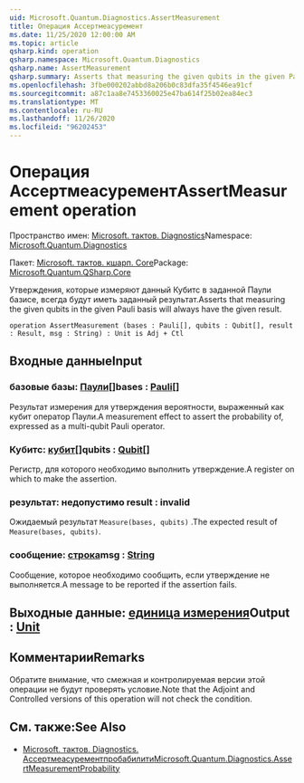 ```yaml
---
uid: Microsoft.Quantum.Diagnostics.AssertMeasurement
title: Операция Ассертмеасуремент
ms.date: 11/25/2020 12:00:00 AM
ms.topic: article
qsharp.kind: operation
qsharp.namespace: Microsoft.Quantum.Diagnostics
qsharp.name: AssertMeasurement
qsharp.summary: Asserts that measuring the given qubits in the given Pauli basis will always have the given result.
ms.openlocfilehash: 3fbe000202abbd8a206b0c83dfa35f4546ea91cf
ms.sourcegitcommit: a87c1aa8e7453360025e47ba614f25b02ea84ec3
ms.translationtype: MT
ms.contentlocale: ru-RU
ms.lasthandoff: 11/26/2020
ms.locfileid: "96202453"
---
```

# <a name="assertmeasurement-operation"></a><span data-ttu-id="b089f-102">Операция Ассертмеасуремент</span><span class="sxs-lookup"><span data-stu-id="b089f-102">AssertMeasurement operation</span></span>

<span data-ttu-id="b089f-103">Пространство имен: [Microsoft. тактов. Diagnostics](xref:Microsoft.Quantum.Diagnostics)</span><span class="sxs-lookup"><span data-stu-id="b089f-103">Namespace: [Microsoft.Quantum.Diagnostics](xref:Microsoft.Quantum.Diagnostics)</span></span>

<span data-ttu-id="b089f-104">Пакет: [Microsoft. тактов. кшарп. Core](https://nuget.org/packages/Microsoft.Quantum.QSharp.Core)</span><span class="sxs-lookup"><span data-stu-id="b089f-104">Package: [Microsoft.Quantum.QSharp.Core](https://nuget.org/packages/Microsoft.Quantum.QSharp.Core)</span></span>


<span data-ttu-id="b089f-105">Утверждения, которые измеряют данный Кубитс в заданной Паули базисе, всегда будут иметь заданный результат.</span><span class="sxs-lookup"><span data-stu-id="b089f-105">Asserts that measuring the given qubits in the given Pauli basis will always have the given result.</span></span>

```qsharp
operation AssertMeasurement (bases : Pauli[], qubits : Qubit[], result : Result, msg : String) : Unit is Adj + Ctl
```


## <a name="input"></a><span data-ttu-id="b089f-106">Входные данные</span><span class="sxs-lookup"><span data-stu-id="b089f-106">Input</span></span>

### <a name="bases--pauli"></a><span data-ttu-id="b089f-107">базовые базы: [Паули](xref:microsoft.quantum.lang-ref.pauli)[]</span><span class="sxs-lookup"><span data-stu-id="b089f-107">bases : [Pauli](xref:microsoft.quantum.lang-ref.pauli)[]</span></span>

<span data-ttu-id="b089f-108">Результат измерения для утверждения вероятности, выраженный как кубит оператор Паули.</span><span class="sxs-lookup"><span data-stu-id="b089f-108">A measurement effect to assert the probability of, expressed as a multi-qubit Pauli operator.</span></span>


### <a name="qubits--qubit"></a><span data-ttu-id="b089f-109">Кубитс: [кубит](xref:microsoft.quantum.lang-ref.qubit)[]</span><span class="sxs-lookup"><span data-stu-id="b089f-109">qubits : [Qubit](xref:microsoft.quantum.lang-ref.qubit)[]</span></span>

<span data-ttu-id="b089f-110">Регистр, для которого необходимо выполнить утверждение.</span><span class="sxs-lookup"><span data-stu-id="b089f-110">A register on which to make the assertion.</span></span>


### <a name="result--__invalidresult__"></a><span data-ttu-id="b089f-111">результат: __недопустимо <Result>__</span><span class="sxs-lookup"><span data-stu-id="b089f-111">result : __invalid<Result>__</span></span>

<span data-ttu-id="b089f-112">Ожидаемый результат `Measure(bases, qubits)` .</span><span class="sxs-lookup"><span data-stu-id="b089f-112">The expected result of `Measure(bases, qubits)`.</span></span>


### <a name="msg--string"></a><span data-ttu-id="b089f-113">сообщение: [строка](xref:microsoft.quantum.lang-ref.string)</span><span class="sxs-lookup"><span data-stu-id="b089f-113">msg : [String](xref:microsoft.quantum.lang-ref.string)</span></span>

<span data-ttu-id="b089f-114">Сообщение, которое необходимо сообщить, если утверждение не выполняется.</span><span class="sxs-lookup"><span data-stu-id="b089f-114">A message to be reported if the assertion fails.</span></span>



## <a name="output--unit"></a><span data-ttu-id="b089f-115">Выходные данные: [единица измерения](xref:microsoft.quantum.lang-ref.unit)</span><span class="sxs-lookup"><span data-stu-id="b089f-115">Output : [Unit](xref:microsoft.quantum.lang-ref.unit)</span></span>



## <a name="remarks"></a><span data-ttu-id="b089f-116">Комментарии</span><span class="sxs-lookup"><span data-stu-id="b089f-116">Remarks</span></span>

<span data-ttu-id="b089f-117">Обратите внимание, что смежная и контролируемая версии этой операции не будут проверять условие.</span><span class="sxs-lookup"><span data-stu-id="b089f-117">Note that the Adjoint and Controlled versions of this operation will not check the condition.</span></span>

## <a name="see-also"></a><span data-ttu-id="b089f-118">См. также:</span><span class="sxs-lookup"><span data-stu-id="b089f-118">See Also</span></span>

- [<span data-ttu-id="b089f-119">Microsoft. тактов. Diagnostics. Ассертмеасурементпробабилити</span><span class="sxs-lookup"><span data-stu-id="b089f-119">Microsoft.Quantum.Diagnostics.AssertMeasurementProbability</span></span>](xref:Microsoft.Quantum.Diagnostics.AssertMeasurementProbability)